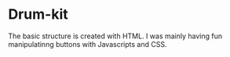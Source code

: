 # Drum-kit

The basic structure is created with HTML. I was mainly having fun manipulatinng buttons with Javascripts and CSS.

